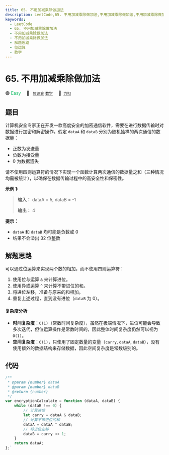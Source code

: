 ```yaml
---
title: 65. 不用加减乘除做加法
description: LeetCode,65. 不用加减乘除做加法,不用加减乘除做加法,不用加减乘除做加法,解题思路,位运算,数学
keywords:
  - LeetCode
  - 65. 不用加减乘除做加法
  - 不用加减乘除做加法
  - 不用加减乘除做加法
  - 解题思路
  - 位运算
  - 数学
---
```


# 65. 不用加减乘除做加法

🟢 <font color=#15bd66>Easy</font>&emsp; 🔖&ensp; [`位运算`](/tag/bit-manipulation.md) [`数学`](/tag/math.md)&emsp; 🔗&ensp;[`力扣`](https://leetcode.cn/problems/bu-yong-jia-jian-cheng-chu-zuo-jia-fa-lcof)

## 题目

计算机安全专家正在开发一款高度安全的加密通信软件，需要在进行数据传输时对数据进行加密和解密操作。假定 `dataA` 和 `dataB`
分别为随机抽样的两次通信的数据量：

- 正数为发送量
- 负数为接受量
- 0 为数据遗失

请不使用四则运算符的情况下实现一个函数计算两次通信的数据量之和（三种情况均需被统计），以确保在数据传输过程中的高安全性和保密性。

**示例 1:**

> **输入：** dataA = 5, dataB = -1
>
> **输出：** 4

**提示：**

- `dataA` 和 `dataB` 均可能是负数或 0
- 结果不会溢出 32 位整数

## 解题思路

可以通过位运算来实现两个数的相加，而不使用四则运算符：

1. 使用位与运算 `&` 来计算进位。
2. 使用异或运算 `^` 来计算不带进位的和。
3. 将进位左移，准备与原来的和相加。
4. 重复上述过程，直到没有进位（`dataB` 为 0）。

#### 复杂度分析

- **时间复杂度**：`O(1)`（常数时间复杂度），虽然在极端情况下，进位可能会导致多次迭代，但位运算操作是常数时间的，因此整体时间复杂度仍然可以视为 `O(1)`。
- **空间复杂度**：`O(1)`，只使用了固定数量的变量（`carry`, `dataA`, `dataB`），没有使用额外的数据结构来存储数据，因此空间复杂度是常数级别的。

## 代码

```javascript
/**
 * @param {number} dataA
 * @param {number} dataB
 * @return {number}
 */
var encryptionCalculate = function (dataA, dataB) {
	while (dataB !== 0) {
        // 计算进位
        let carry = dataA & dataB;
        // 计算不带进位的和
        dataA = dataA ^ dataB;
        // 将进位左移
        dataB = carry << 1;
    }
	return dataA;
};`
```
